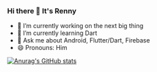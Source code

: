 ### Hi there 👋 It's Renny


<!-- **rennylangat/RennyLangat** is a ✨ _special_ ✨ repository because its `README.md` (this file) appears on your GitHub profile.!-->

<!--Here are some ideas to get you started:!-->

- 🔭 I’m currently working on the next big thing
- 🌱 I’m currently learning Dart
- 💬 Ask me about Android, Flutter/Dart, Firebase
- 😄 Pronouns: Him

[![Anurag's GitHub stats](https://github-readme-stats.vercel.app/api?username=rennylangat)](https://github.com/anuraghazra/github-readme-stats)

